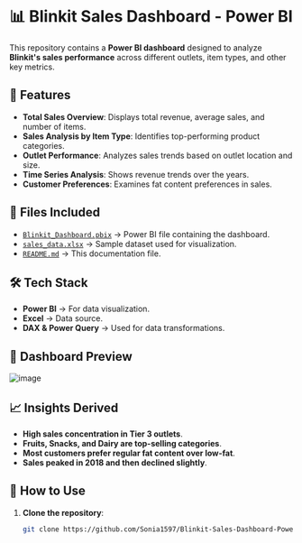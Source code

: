 # 📊 Blinkit Sales Dashboard - Power BI

This repository contains a **Power BI dashboard** designed to analyze **Blinkit's sales performance** across different outlets, item types, and other key metrics.

## 🚀 Features
- **Total Sales Overview**: Displays total revenue, average sales, and number of items.
- **Sales Analysis by Item Type**: Identifies top-performing product categories.
- **Outlet Performance**: Analyzes sales trends based on outlet location and size.
- **Time Series Analysis**: Shows revenue trends over the years.
- **Customer Preferences**: Examines fat content preferences in sales.

## 📂 Files Included
- [`Blinkit_Dashboard.pbix`](https://github.com/Sonia1597/Blinkit-Sales-Dashboard-PowerBI) → Power BI file containing the dashboard.
- [`sales_data.xlsx`](https://github.com/Sonia1597/Blinkit-Sales-Dashboard-PowerBI) → Sample dataset used for visualization.
- [`README.md`](https://github.com/Sonia1597/Blinkit-Sales-Dashboard-PowerBI/blob/main/README.md) → This documentation file.

## 🛠️ Tech Stack
- **Power BI** → For data visualization.
- **Excel** → Data source.
- **DAX & Power Query** → Used for data transformations.

## 📸 Dashboard Preview
![image](https://github.com/user-attachments/assets/d2076b66-d390-40e1-83bc-e219f4cd2b63)

## 📈 Insights Derived
- **High sales concentration in Tier 3 outlets**.
- **Fruits, Snacks, and Dairy are top-selling categories**.
- **Most customers prefer regular fat content over low-fat**.
- **Sales peaked in 2018 and then declined slightly**.

## 📌 How to Use
1. **Clone the repository**:
   ```bash
   git clone https://github.com/Sonia1597/Blinkit-Sales-Dashboard-PowerBI.git
